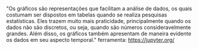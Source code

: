 "Os gráficos são representações que facilitam a análise de dados, os quais costumam ser dispostos em tabelas quando se realiza pesquisas estatísticas. Eles trazem muito mais praticidade, principalmente quando os dados não são discretos, ou seja, quando são números consideravelmente grandes. Além disso, os gráficos também apresentam de maneira evidente os dados em seu aspecto temporal."
ferramenta:
https://jupyter.org/
